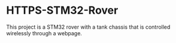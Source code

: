 # HTTPS-STM32-Rover
This project is a STM32 rover with a tank chassis that is controlled wirelessly through a webpage.
